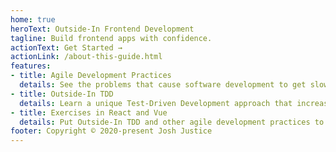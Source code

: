 ```yaml
---
home: true
heroText: Outside-In Frontend Development
tagline: Build frontend apps with confidence.
actionText: Get Started →
actionLink: /about-this-guide.html
features:
- title: Agile Development Practices
  details: See the problems that cause software development to get slower and more frustrating, and how agile development practices solve them.
- title: Outside-In TDD
  details: Learn a unique Test-Driven Development approach that increases confidence, decreases test fragility, and improves your design.
- title: Exercises in React and Vue
  details: Put Outside-In TDD and other agile development practices to work in an extended exercise in either React or Vue.js.
footer: Copyright © 2020-present Josh Justice
---
```

